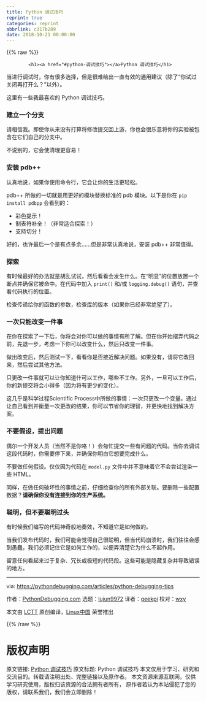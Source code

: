 ```yaml
---
title: Python 调试技巧
reprint: true
categories: reprint
abbrlink: c317b289
date: 2018-10-21 00:00:00
---
```


{{% raw %}}

            <h1><a href="#python-调试技巧"></a>Python 调试技巧</h1>
<p>当进行调试时，你有很多选择，但是很难给出一直有效的通用建议（除了“你试过关闭再打开么？”以外）。</p>
<p>这里有一些我最喜欢的 Python 调试技巧。</p>
<h3><a href="#建立一个分支"></a>建立一个分支</h3>
<p>请相信我。即使你从来没有打算将修改提交回上游，你也会很乐意将你的实验被包含在它们自己的分支中。</p>
<p>不说别的，它会使清理更容易！</p>
<h3><a href="#安装-pdb"></a>安装 pdb++</h3>
<p>认真地说，如果你使用命令行，它会让你的生活更轻松。</p>
<p>pdb++ 所做的一切就是用更好的模块替换标准的 pdb 模块。以下是你在 <code>pip install pdbpp</code> 会看到的：</p>
<ul>
<li>彩色提示！</li>
<li>制表符补全！（非常适合探索！）</li>
<li>支持切分！</li>
</ul>
<p>好的，也许最后一个是有点多余……但是非常认真地说，安装 pdb++ 非常值得。</p>
<h3><a href="#探索"></a>探索</h3>
<p>有时候最好的办法就是胡乱试试，然后看看会发生什么。在“明显”的位置放置一个断点并确保它被命中。在代码中加入 <code>print()</code> 和/或 <code>logging.debug()</code> 语句，并查看代码执行的位置。</p>
<p>检查传递给你的函数的参数，检查库的版本（如果你已经非常绝望了）。</p>
<h3><a href="#一次只能改变一件事"></a>一次只能改变一件事</h3>
<p>在你在探索了一下后，你将会对你可以做的事情有所了解。但在你开始摆弄代码之前，先退一步，考虑一下你可以改变什么，然后只改变一件事。</p>
<p>做出改变后，然后测试一下，看看你是否接近解决问题。如果没有，请将它改回来，然后尝试其他方法。</p>
<p>只更改一件事就可以让你知道什可以工作，哪些不工作。另外，一旦可以工作后，你的新提交将会小得多（因为将有更少的变化）。</p>
<p>这几乎是科学过程Scientific Process中所做的事情：一次只更改一个变量。通过让自己看到并衡量一次更改的结果，你可以节省你的理智，并更快地找到解决方案。</p>
<h3><a href="#不要假设提出问题"></a>不要假设，提出问题</h3>
<p>偶尔一个开发人员（当然不是你咯！）会匆忙提交一些有问题的代码。当你去调试这段代码时，你需要停下来，并确保你明白它想要完成什么。</p>
<p>不要做任何假设。仅仅因为代码在 <code>model.py</code> 文件中并不意味着它不会尝试渲染一些 HTML。</p>
<p>同样，在做任何破坏性的事情之前，仔细检查你的所有外部关联。要删除一些配置数据？<strong>请确保你没有连接到你的生产系统。</strong></p>
<h3><a href="#聪明但不要聪明过头"></a>聪明，但不要聪明过头</h3>
<p>有时候我们编写的代码神奇般地奏效，不知道它是如何做的。</p>
<p>当我们发布代码时，我们可能会觉得自己很聪明，但当代码崩溃时，我们往往会感到愚蠢，我们必须记住它是如何工作的，以便弄清楚它为什么不起作用。</p>
<p>留意任何看起来过于复杂、冗长或极短的代码段。这些可能是隐藏复杂并导致错误的地方。</p>
<hr>
<p>via: <a href="https://pythondebugging.com/articles/python-debugging-tips">https://pythondebugging.com/articles/python-debugging-tips</a></p>
<p>作者：<a href="https://pythondebugging.com">PythonDebugging.com</a> 选题：<a href="https://github.com/lujun9972">lujun9972</a> 译者：<a href="https://github.com/geekpi">geekpi</a> 校对：<a href="https://github.com/wxy">wxy</a></p>
<p>本文由 <a href="https://github.com/LCTT/TranslateProject">LCTT</a> 原创编译，<a href="https://linux.cn/">Linux中国</a> 荣誉推出</p>

          
{{% /raw %}}

# 版权声明
原文链接: [Python 调试技巧](https://www.zcfy.cc/article/python-debugging-tips)
原文标题: Python 调试技巧
本文仅用于学习、研究和交流目的。转载请注明出处、完整链接以及原作者。
本文资源来源互联网，仅供学习研究使用，版权归该资源的合法拥有者所有，
原作者若认为本站侵犯了您的版权，请联系我们，我们会立即删除！
